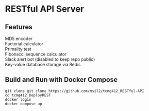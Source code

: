 # RESTful API Server

## Features
MD5 encoder  
Factorial calculator  
Primality test  
Fibonacci sequence calculator  
Slack alert bot (disabled to keep repo public)  
Key-value database storage via Redis 

## Build and Run with Docker Compose
`git clone git clone https://github.com/msil2/tcmg412_RESTful-API`  
`cd tcmg412_DeployREST`  
`docker login`  
`docker compose up`

